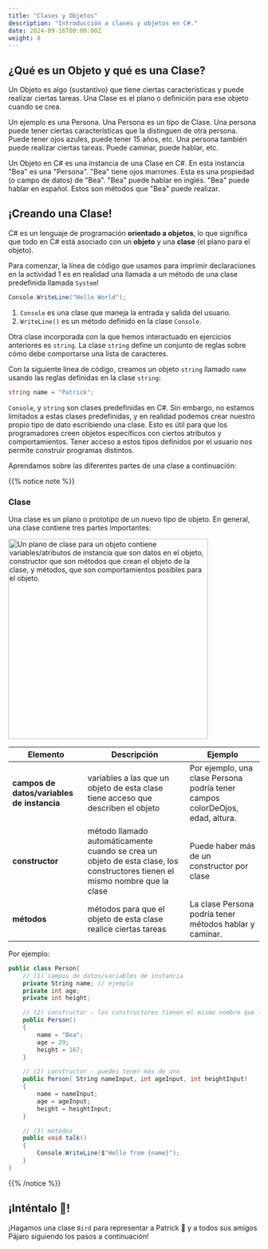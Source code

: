 ```yaml
---  
title: "Clases y Objetos"  
description: "Introducción a clases y objetos en C#."  
date: 2024-09-16T00:00:00Z  
weight: 8  
---
```


## ¿Qué es un Objeto y qué es una Clase?

Un Objeto es algo (sustantivo) que tiene ciertas características y puede realizar ciertas tareas. Una Clase es el plano o definición para ese objeto cuando se crea.

Un ejemplo es una Persona. Una Persona es un tipo de Clase. Una persona puede tener ciertas características que la distinguen de otra persona. Puede tener ojos azules, puede tener 15 años, etc. Una persona también puede realizar ciertas tareas. Puede caminar, puede hablar, etc.

Un Objeto en C# es una instancia de una Clase en C#. En esta instancia "Bea" es una "Persona". "Bea" tiene ojos marrones. Esta es una propiedad (o campo de datos) de "Bea". "Bea" puede hablar en inglés. "Bea" puede hablar en español. Estos son métodos que "Bea" puede realizar.

## ¡Creando una Clase!

C# es un lenguaje de programación **orientado a objetos**, lo que significa que todo en C# está asociado con un **objeto** y una **clase** (el plano para el objeto).

Para comenzar, la línea de código que usamos para imprimir declaraciones en la actividad 1 es en realidad una llamada a un método de una clase predefinida llamada `System`!

```csharp
Console.WriteLine("Hello World");
```

1. `Console` es una clase que maneja la entrada y salida del usuario.
3. `WriteLine()` es un método definido en la clase `Console`.

Otra clase incorporada con la que hemos interactuado en ejercicios anteriores es `string`. La clase `string` define un conjunto de reglas sobre cómo debe comportarse una lista de caracteres.

Con la siguiente línea de código, creamos un objeto `string` llamado `name` usando las reglas definidas en la clase `string`:

```csharp
string name = "Patrick";
```

`Console`, y `string` son clases predefinidas en C#. Sin embargo, no estamos limitados a estas clases predefinidas, y en realidad podemos crear nuestro propio tipo de dato escribiendo una clase. Esto es útil para que los programadores creen objetos específicos con ciertos atributos y comportamientos. Tener acceso a estos tipos definidos por el usuario nos permite construir programas distintos.

Aprendamos sobre las diferentes partes de una clase a continuación:

{{% notice note %}}  
### Clase
Una clase es un plano o prototipo de un nuevo tipo de objeto. En general, una clase contiene tres partes importantes:

<img src="../images/class.png" height="400" alt="Un plano de clase para un objeto contiene variables/atributos de instancia que son datos en el objeto, constructor que son métodos que crean el objeto de la clase, y métodos, que son comportamientos posibles para el objeto."/> 

**Elemento** | **Descripción** | **Ejemplo**  
---|---|---  
**campos de datos/variables de instancia** | variables a las que un objeto de esta clase tiene acceso que describen el objeto | Por ejemplo, una clase Persona podría tener campos colorDeOjos, edad, altura.  
**constructor** | método llamado automáticamente cuando se crea un objeto de esta clase, los constructores tienen el mismo nombre que la clase | Puede haber más de un constructor por clase  
**métodos** | métodos para que el objeto de esta clase realice ciertas tareas | La clase Persona podría tener métodos hablar y caminar.  

Por ejemplo:

```csharp
public class Person{
    // (1) campos de datos/variables de instancia
    private String name; // ejemplo
    private int age;
    private int height;

    // (2) constructor - los constructores tienen el mismo nombre que la clase
    public Person()
    {
        name = "Bea";
        age = 29;
        height = 167;
    }

    // (2) constructor - puedes tener más de uno
    public Person( String nameInput, int ageInput, int heightInput)
    {
        name = nameInput;
        age = ageInput;
        height = heightInput;
    }

    // (3) métodos
    public void talk()
    {
        Console.WriteLine($"Hello from {name}");
    }
}
```

{{% /notice %}}

## ¡Inténtalo 🐥!

¡Hagamos una clase `Bird` para representar a Patrick 🐥 y a todos sus amigos Pájaro siguiendo los pasos a continuación!

<iframe width="100%" height="475" src="https://dotnetfiddle.net/Widget